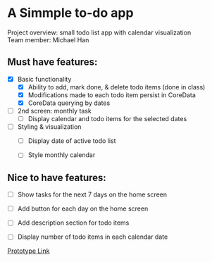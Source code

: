 # A Simmple to-do app

Project overview: small todo list app with calendar visualization  
Team member: Michael Han


## Must have features:
- [x] Basic functionality
  - [x] Ability to add, mark done, & delete todo items  (done in class)
  - [x] Modifications made to each todo item persist in CoreData 
  - [x] CoreData querying by dates 
- [ ] 2nd screen: monthly task 
  - [ ] Display calendar and todo items for the selected dates 
- [ ] Styling & visualization
  - [ ] Display date of active todo list
  - [ ] Style monthly calendar


## Nice to have features:
- [ ] Show tasks for the next 7 days on the home screen 
- [ ] Add button for each day on the home screen
- [ ] Add description section for todo items
- [ ] Display number of todo items in each calendar date 


<a href="https://www.figma.com/proto/zpI5fcOadWoQ7kwHPzlLgb/Untitled?page-id=0%3A1&node-id=2%3A2&viewport=241%2C48%2C1.02&scaling=scale-down&starting-point-node-id=2%3A2">Prototype Link</a>
